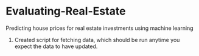 # Evaluating-Real-Estate
Predicting house prices for real estate investments using machine learning

1. Created script for fetching data, which should be run anytime you expect the data to have updated.


